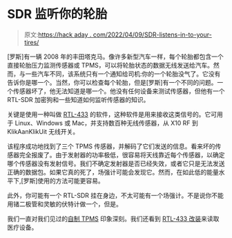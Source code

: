 # SDR 监听你的轮胎

> 原文:[https://hack aday . com/2022/04/09/SDR-listens-in-to-your-tires/](https://hackaday.com/2022/04/09/sdr-listens-in-to-your-tires/)

[罗斯]有一辆 2008 年的丰田塔克马。像许多新型汽车一样，每个轮胎都包含一个直接轮胎压力监测传感器或 TPMS，可以将轮胎状态的数据无线发送给汽车。然而，与一些汽车不同，该系统只有一个通知给司机:你的一个轮胎没气了。它没有告诉你是哪一个。当然，你可以检查每个轮胎，但是[罗斯]有一个不同的问题。一个传感器坏了，他无法知道是哪一个。他没有任何设备来测试传感器，但他有一个 RTL-SDR 加密狗和一些知道如何监听传感器的知识。

关键是使用一种叫做 [RTL-433](https://github.com/merbanan/rtl_433) 的软件，这种软件是用来接收这类信号的。它可用于 Linux、Windows 或 Mac，并支持数百种无线传感器，从 X10 RF 到 KlikAanKlikUit 无线开关。

该程序成功地找到了三个 TPMS 传感器，并解码了它们发送的信息。看来坏的传感器完全报废了。由于发射器的功率极低，很容易将天线靠近每个传感器，以确定哪个传感器没有发射信号。我们不确定发射器是否已经失效，或者它只是无法发送正确的数据包。如果它真的死了，场强计可能会发现它。然而，在如此低的能量水平下,[罗斯]使用的方法可能更容易。

此外，你可能有一个 RTL-SDR 挂在身边，不太可能有一个场强计。不是说你不能用锗二极管和灵敏的伏特计做一个，但是。

我们一直对我们见过的[自制 TPMS](https://hackaday.com/tag/tire-pressure-sensor/) 印象深刻。我们还看到 [RTL-433 改装](https://hackaday.com/2021/07/11/tuning-into-medical-implants-with-the-rtl-sdr/)来读取医疗设备。